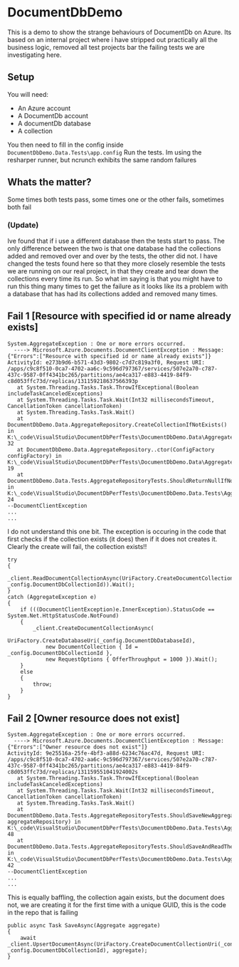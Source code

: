 # DocumentDbDemo
This is a demo to show the strange behaviours of DocumentDb on Azure. Its based on an internal project where i have stripped out practically all the business logic, removed all test projects bar the failing tests we are investigating here.

## Setup
You will need:
*  An Azure account
*  A DocumentDb account
*  A documentDb database
*  A collection

You then need to fill in the config inside `DocumentDbDemo.Data.Tests\app.config`
Run the tests. Im using the resharper runner, but ncrunch exhibits the same random failures

## Whats the matter?
Some times both tests pass, some times one or the other fails, sometimes both fail

### (Update)
Ive found that if i use a different database then the tests start to pass. The only difference between the two is that one database had the collections added and removed over and over by the tests, the other did not.
I have changed the tests found here so that they more closely resemble the tests we are running on our real project, in that they create and tear down the collections every time its run.
So what im saying is that you might have to run this thing many times to get the failure as it looks like its a problem with a database that has had its collections added and removed many times.


## Fail 1 [Resource with specified id or name already exists]
```
System.AggregateException : One or more errors occurred.
  ----> Microsoft.Azure.Documents.DocumentClientException : Message: {"Errors":["Resource with specified id or name already exists"]}
ActivityId: e273b9d6-b571-43d3-9802-c7d7c819a3f0, Request URI: /apps/c9c8f510-0ca7-4702-aa6c-9c596d797367/services/507e2a70-c787-437c-9587-0ff4341bc265/partitions/ae4ca317-e883-4419-84f9-c8d053ffc73d/replicas/131159218637566393p
   at System.Threading.Tasks.Task.ThrowIfExceptional(Boolean includeTaskCanceledExceptions)
   at System.Threading.Tasks.Task.Wait(Int32 millisecondsTimeout, CancellationToken cancellationToken)
   at System.Threading.Tasks.Task.Wait()
   at DocumentDbDemo.Data.AggregateRepository.CreateCollectionIfNotExists() in K:\_code\VisualStudio\DocumentDbPerfTests\DocumentDbDemo.Data\AggregateRepository.cs:line 32
   at DocumentDbDemo.Data.AggregateRepository..ctor(ConfigFactory configFactory) in K:\_code\VisualStudio\DocumentDbPerfTests\DocumentDbDemo.Data\AggregateRepository.cs:line 19
   at DocumentDbDemo.Data.Tests.AggregateRepositoryTests.ShouldReturnNullIfNotFound() in K:\_code\VisualStudio\DocumentDbPerfTests\DocumentDbDemo.Data.Tests\AggregateRepositoryTests.cs:line 24
--DocumentClientException
...
...
```

I do not understand this one bit. The exception is occuring in the code that first checks if the collection exists (it does) then if it does not creates it. Clearly the create will fail, the collection exists!!
```
try
{
    _client.ReadDocumentCollectionAsync(UriFactory.CreateDocumentCollectionUri(_config.DocumentDbDatabaseId, _config.DocumentDbCollectionId)).Wait();
}
catch (AggregateException e)
{
    if (((DocumentClientException)e.InnerException).StatusCode == System.Net.HttpStatusCode.NotFound)
    {
        _client.CreateDocumentCollectionAsync(
            UriFactory.CreateDatabaseUri(_config.DocumentDbDatabaseId),
            new DocumentCollection { Id = _config.DocumentDbCollectionId },
            new RequestOptions { OfferThroughput = 1000 }).Wait();
    }
    else
    {
        throw;
    }
}
``` 

## Fail 2 [Owner resource does not exist]
```
System.AggregateException : One or more errors occurred.
  ----> Microsoft.Azure.Documents.DocumentClientException : Message: {"Errors":["Owner resource does not exist"]}
ActivityId: 9e25516a-25fe-4bf3-a88d-6234c76ac47d, Request URI: /apps/c9c8f510-0ca7-4702-aa6c-9c596d797367/services/507e2a70-c787-437c-9587-0ff4341bc265/partitions/ae4ca317-e883-4419-84f9-c8d053ffc73d/replicas/131159551041924002s
   at System.Threading.Tasks.Task.ThrowIfExceptional(Boolean includeTaskCanceledExceptions)
   at System.Threading.Tasks.Task.Wait(Int32 millisecondsTimeout, CancellationToken cancellationToken)
   at System.Threading.Tasks.Task.Wait()
   at DocumentDbDemo.Data.Tests.AggregateRepositoryTests.ShouldSaveNewAggregate(AggregateRepository aggregateRepository) in K:\_code\VisualStudio\DocumentDbPerfTests\DocumentDbDemo.Data.Tests\AggregateRepositoryTests.cs:line 48
   at DocumentDbDemo.Data.Tests.AggregateRepositoryTests.ShouldSaveAndReadTheDocument() in K:\_code\VisualStudio\DocumentDbPerfTests\DocumentDbDemo.Data.Tests\AggregateRepositoryTests.cs:line 42
--DocumentClientException
...
...
```

This is equally baffling, the collection again exists, but the document does not, we are creating it for the first time with a unique GUID, this is the code in the repo that is failing

```
public async Task SaveAsync(Aggregate aggregate)
{
    await _client.UpsertDocumentAsync(UriFactory.CreateDocumentCollectionUri(_config.DocumentDbDatabaseId, _config.DocumentDbCollectionId), aggregate);
}
```